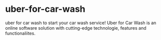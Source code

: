 # uber-for-car-wash
uber for car wash to start your car wash service! Uber for Car Wash is an online software solution with cutting-edge technologie, features and functionaliites. 
